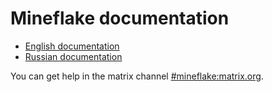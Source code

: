 # Mineflake documentation

- [English documentation](en/README.md)
- [Russian documentation](ru/README.md)

You can get help in the matrix channel [#mineflake:matrix.org](https://matrix.to/#/#mineflake:matrix.org).
